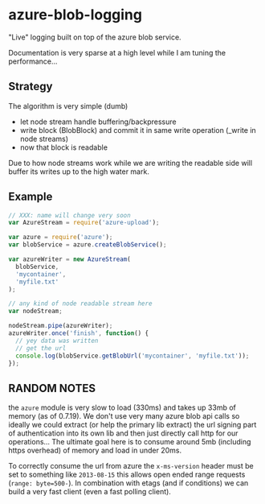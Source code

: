 azure-blob-logging
==================

"Live" logging built on top of the azure blob  service.

Documentation is very sparse at a high level while I am tuning the performance...

## Strategy

The algorithm is very simple (dumb)

 - let node stream handle buffering/backpressure
 - write block (BlobBlock) and commit it in same write operation (_write in node streams)
 - now that block is readable
 
Due to how node streams work while we are writing the readable side will buffer its writes up to the high water mark.

## Example

```js
// XXX: name will change very soon
var AzureStream = require('azure-upload');

var azure = require('azure');
var blobService = azure.createBlobService();

var azureWriter = new AzureStream(
  blobService,
  'mycontainer',
  'myfile.txt'
);

// any kind of node readable stream here
var nodeStream;

nodeStream.pipe(azureWriter);
azureWriter.once('finish', function() {
  // yey data was written
  // get the url
  console.log(blobService.getBlobUrl('mycontainer', 'myfile.txt'));
});

```

## RANDOM NOTES

the `azure` module is very slow to load (330ms) and takes up 33mb of
memory (as of 0.7.19). We don't use very many azure blob api calls so
ideally we could extract (or help the primary lib extract) the url
signing part of authentication into its own lib and then just directly
call http for our operations... The ultimate goal here is to consume
around 5mb (including https overhead) of memory and load in under 20ms.

To correctly consume the url from azure the `x-ms-version` header must
be set to something like `2013-08-15` this allows open ended range
requests (`range: byte=500-`). In combination with etags (and if
conditions) we can build a very fast client (even a fast polling
client).
